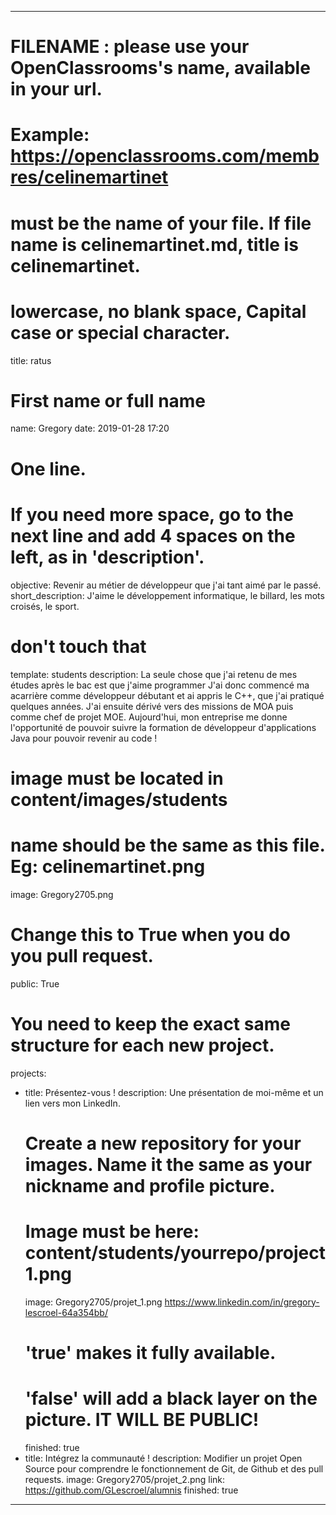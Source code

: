 ﻿---

# FILENAME : please use your OpenClassrooms's name, available in your url.
# Example: https://openclassrooms.com/membres/celinemartinet
# must be the name of your file. If file name is celinemartinet.md, title is celinemartinet.
# lowercase, no blank space, Capital case or special character.
title: ratus

# First name or full name
name: Gregory
date: 2019-01-28 17:20

# One line.
# If you need more space, go to the next line and add 4 spaces on the left, as in 'description'.
objective: Revenir au métier de développeur que j'ai tant aimé par le passé.
short_description: J'aime le développement informatique, le billard, les mots croisés, le sport.

# don't touch that
template: students
description:
    La seule chose que j'ai retenu de mes études après le bac est que j'aime programmer
    J'ai donc commencé ma acarrière comme développeur débutant et ai appris le C++,
    que j'ai pratiqué quelques années.
    J'ai ensuite dérivé vers des missions de MOA puis comme chef de projet MOE.
    Aujourd'hui, mon entreprise me donne l'opportunité de pouvoir suivre la formation
    de développeur d'applications Java pour pouvoir revenir au code !

# image must be located in content/images/students
# name should be the same as this file. Eg: celinemartinet.png
image: Gregory2705.png

# Change this to True when you do you pull request.
public: True

# You need to keep the exact same structure for each new project.
projects:
  - title: Présentez-vous !
    description: Une présentation de moi-même et un lien vers mon LinkedIn.
    # Create a new repository for your images. Name it the same as your nickname and profile picture.
    # Image must be here: content/students/yourrepo/project1.png
    image: Gregory2705/projet_1.png
    https://www.linkedin.com/in/gregory-lescroel-64a354bb/
    # 'true' makes it fully available.
    # 'false' will add a black layer on the picture. IT WILL BE PUBLIC!
    finished: true
  - title: Intégrez la communauté !
    description: Modifier un projet Open Source pour comprendre le fonctionnement de Git, de Github et des pull requests. 
    image: Gregory2705/projet_2.png
    link: https://github.com/GLescroel/alumnis
    finished: true
---
